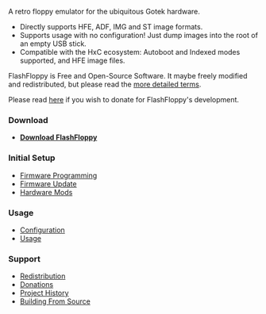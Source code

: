 A retro floppy emulator for the ubiquitous Gotek hardware.
- Directly supports HFE, ADF, IMG and ST image formats.
- Supports usage with no configuration! Just dump images into the root
  of an empty USB stick.
- Compatible with the HxC ecosystem: Autoboot and Indexed
  modes supported, and HFE image files.

FlashFloppy is Free and Open-Source Software. It maybe freely modified
and redistributed, but please read the [more detailed
terms](Redistribution).

Please read [here](Donations) if you wish to donate for FlashFloppy's
development.

### Download
 - [**Download FlashFloppy**](Downloads)

### Initial Setup
- [Firmware Programming](Firmware-Programming)
- [Firmware Update](Firmware-Update)
- [Hardware Mods](Hardware-Mods)

### Usage
- [Configuration](Configuration)
- [Usage](Usage)

### Support
- [Redistribution](Redistribution)
- [Donations](Donations)
- [Project History](Project-History)
- [Building From Source](Building-From-Source)
